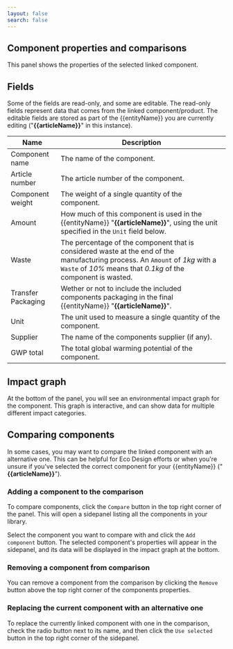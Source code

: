 ```yaml
---
layout: false
search: false
---
```


<script setup>
import { ref, onMounted } from 'vue'
import { useData } from 'vitepress'
import MinidocStyles from '../MinidocStyles.vue'
const { site, frontmatter } = useData()

const entityName = ref('')
const articleName = ref('')

onMounted(() => {
  const params = new URLSearchParams(window.location.search);
  entityName.value = params.get('entity') || 'product';
  articleName.value = params.get('article') || null;

  if (articleName.value) {
    articleName.value = decodeURIComponent(articleName.value);
  }
});
</script>

<MinidocStyles />

## Component properties and comparisons

This panel shows the properties of the selected linked component.

## Fields

Some of the fields are read-only, and some are editable. The read-only fields represent data that comes from the linked component/product. The editable fields are stored as part of the {{entityName}} you are currently editing<span v-if="articleName"> ("**{{articleName}}**" in this instance)</span>.


| Name | Description |
| --- | --- |
| Component name | The name of the component. |
| Article number | The article number of the component. |
| Component weight | The weight of a single quantity of the component. |
| Amount | How much of this component is used in the {{entityName}}<span v-if="articleName">&nbsp;"**{{articleName}}**"</span>, using the unit specified in the `Unit` field below. |
| Waste | The percentage of the component that is considered waste at the end of the manufacturing process. An `Amount` of _1kg_ with a `Waste` of _10%_ means that _0.1kg_ of the component is wasted. |
| Transfer Packaging | Wether or not to include the included components packaging in the final {{entityName}}<span v-if="articleName">&nbsp;"**{{articleName}}**"</span>. |
| Unit | The unit used to measure a single quantity of the component. |
| Supplier | The name of the components supplier (if any). |
| GWP total | The total global warming potential of the component. |


## Impact graph

At the bottom of the panel, you will see an environmental impact graph for the component. This graph is interactive, and can show data for multiple different impact categories.

## Comparing components
In some cases, you may want to compare the linked component with an alternative one. This can be helpful for Eco Design efforts or when you're unsure if you've selected the correct component for your {{entityName}}<span v-if="articleName">&nbsp;("**{{articleName}}**")</span>.

### Adding a component to the comparison
To compare components, click the `Compare` button in the top right corner of the panel. This will open a sidepanel listing all the components in your library.

Select the component you want to compare with and click the `Add component` button. The selected component's properties will appear in the sidepanel, and its data will be displayed in the impact graph at the bottom.

### Removing a component from comparison
You can remove a component from the comparison by clicking the `Remove` button above the top right corner of the components properties.

### Replacing the current component with an alternative one
To replace the currently linked component with one in the comparison, check the radio button next to its name, and then click the `Use selected` button in the top right corner of the sidepanel.